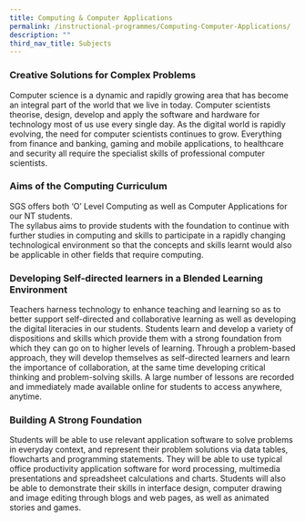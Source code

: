 ```yaml
---
title: Computing & Computer Applications
permalink: /instructional-programmes/Computing-Computer-Applications/
description: ""
third_nav_title: Subjects
---
```

### Creative Solutions for Complex Problems
Computer science is a dynamic and rapidly growing area that has become an
integral part of the world that we live in today. Computer scientists theorise,
design, develop and apply the software and hardware for technology most of us
use every single day. As the digital world is rapidly evolving, the need for computer scientists continues to grow. Everything from finance and banking, gaming and mobile applications, to healthcare and security all require the specialist skills of professional computer scientists.

### Aims of the Computing Curriculum
SGS offers both ‘O’ Level Computing as well as Computer Applications for our NT
students.<br>
The syllabus aims to provide students with the foundation to continue with further studies in computing and skills to participate in a rapidly changing technological environment so that the concepts and skills learnt would also be applicable in other fields that require computing.

### Developing Self-directed learners in a Blended Learning Environment
Teachers harness technology to enhance teaching and learning so as to better
support self-directed and collaborative learning as well as developing the digital
literacies in our students. Students learn and develop a variety of dispositions and skills which provide them with a strong foundation from which they can go on to higher levels of learning. Through a problem-based approach, they will develop themselves as self-directed learners and learn the importance of collaboration, at the same time developing critical thinking and problem-solving skills. A large number of lessons are recorded and immediately made available online for students to access anywhere, anytime.

### Building A Strong Foundation
Students will be able to use relevant application software to solve problems in
everyday context, and represent their problem solutions via data tables,
flowcharts and programming statements. They will be able to use typical office
productivity application software for word processing, multimedia presentations
and spreadsheet calculations and charts. Students will also be able to demonstrate their skills in interface design, computer drawing and image editing through blogs and web pages, as well as animated stories and games.